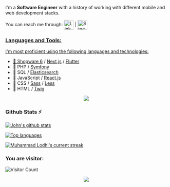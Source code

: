 
I'm a **Software Engineer** with a history of working with different mobile and web development stacks.


 You can reach me through: <a href="https://www.linkedin.com/in/muhammad-khan-lodhi/">
 <img  alt="LinkedIn" title="LinkedIn" src="https://img.shields.io/static/v1?message=LinkedIn&logo=linkedin&label=&color=0077B5&logoColor=white&labelColor=&style=for-the-badge" height="30" align="center" /></a> |
<a href="https://stackoverflow.com/users/22289437/mlodhi">
 <img  alt="StackOverflow" title="StackOverflow" src=" https://img.shields.io/static/v1?message=StackOverflow&logo=stackoverflow&label=&color=F58025&logoColor=FFFFFF&labelColor=&style=for-the-badge" height="30" align="center" />




### **Languages and Tools:**  
I'm most proficient using the following languages and technologies:

* 💙 [Shopware 6](https://github.com/shopware/platform/) / [Next.js](https://github.com/vercel/next.js) / [Flutter](https://github.com/flutter/flutter)
* 🐘 PHP / [Symfony](https://github.com/symfony/)
* 🔎 SQL / [Elasticsearch](https://github.com/elastic/elasticsearch/)
* 🔨️ JavaScript / [React.js](https://github.com/reactjs)
* 🎨 CSS / [Sass](https://github.com/sass/) / [Less](https://github.com/less/)
* 📄 HTML / [Twig](https://github.com/twigphp/)

  
<p align="center">
  <a href="https://skillicons.dev">
    <img src="https://skillicons.dev/icons?i=html,css,js,mysql,php,flutter,tailwind,react,next,nodejs,git,github,postman,stackoverflow" />
  </a>
</p>


### Github Stats ⚡

 [![John's github stats](https://bad-apple-github-readme.vercel.app/api?username=lodhik9&show_icons=true&count_private=true&line_height=20&icon_color=00b3ff&theme=blue-green&title_color=00b3ff)](#)
 
 [![Top languages](https://github-readme-mwendwa.vercel.app/api/top-langs/?username=lodhik9&layout=compact&count_private=true&theme=blue-green&title_color=00b3ff)](#)

[![Muhammad Lodhi's current streak](https://github-readme-streak-stats-blush.vercel.app/?user=lodhik9&count_private=true&theme=blue-green&title_color=00b3ff)](#)


### You are visitor: 
![Visitor Count](https://profile-counter.glitch.me/{lodhik9}/count.svg)

<p align="center">
     <img src="https://capsule-render.vercel.app/api?type=waving&color=gradient&height=100&section=footer"/>
</p>

